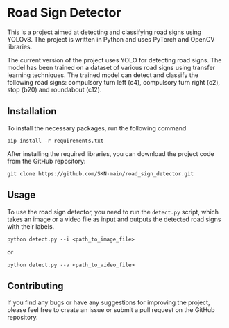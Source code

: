 # Road Sign Detector

This is a project aimed at detecting and classifying road signs using YOLOv8. The project is written in Python and uses PyTorch and OpenCV libraries. 

The current version of the project uses YOLO for detecting road signs. The model has been trained on a dataset of various road signs using transfer learning techniques. The trained model can detect and classify the following road signs: compulsory turn left (c4), compulsory turn right (c2), stop (b20) and roundabout (c12). 

## Installation

To install the necessary packages, run the following command

```
pip install -r requirements.txt
```

After installing the required libraries, you can download the project code from the GitHub repository:

```
git clone https://github.com/SKN-main/road_sign_detector.git
```

## Usage

To use the road sign detector, you need to run the `detect.py` script, which takes an image or a video file as input and outputs the detected road signs with their labels.

```
python detect.py --i <path_to_image_file>
```

or 

```
python detect.py --v <path_to_video_file>
```


## Contributing

If you find any bugs or have any suggestions for improving the project, please feel free to create an issue or submit a pull request on the GitHub repository.
